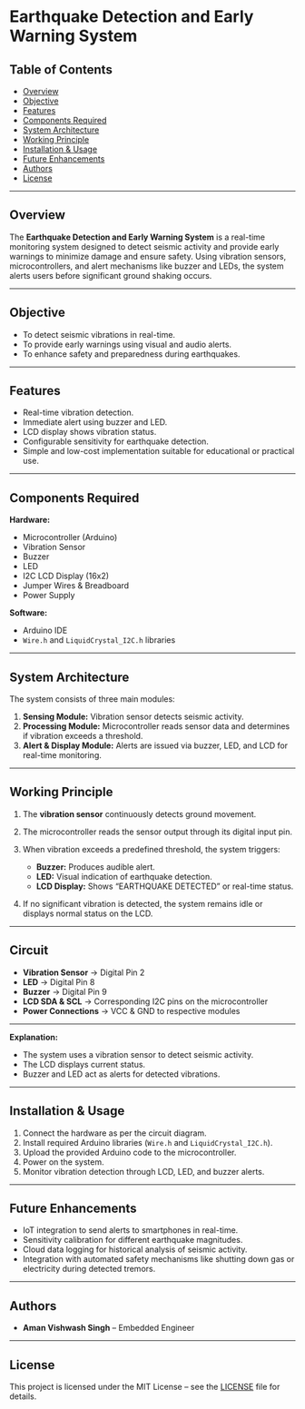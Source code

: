 # Earthquake Detection and Early Warning System

## Table of Contents

* [Overview](#overview)
* [Objective](#objective)
* [Features](#features)
* [Components Required](#components-required)
* [System Architecture](#system-architecture)
* [Working Principle](#working-principle)
* [Installation & Usage](#installation--usage)
* [Future Enhancements](#future-enhancements)
* [Authors](#authors)
* [License](#license)

---

## Overview

The **Earthquake Detection and Early Warning System** is a real-time monitoring system designed to detect seismic activity and provide early warnings to minimize damage and ensure safety. Using vibration sensors, microcontrollers, and alert mechanisms like buzzer and LEDs, the system alerts users before significant ground shaking occurs.

---

## Objective

* To detect seismic vibrations in real-time.
* To provide early warnings using visual and audio alerts.
* To enhance safety and preparedness during earthquakes.

---

## Features

* Real-time vibration detection.
* Immediate alert using buzzer and LED.
* LCD display shows vibration status.
* Configurable sensitivity for earthquake detection.
* Simple and low-cost implementation suitable for educational or practical use.

---

## Components Required

**Hardware:**

* Microcontroller (Arduino)
* Vibration Sensor
* Buzzer
* LED
* I2C LCD Display (16x2)
* Jumper Wires & Breadboard
* Power Supply

**Software:**

* Arduino IDE
* `Wire.h` and `LiquidCrystal_I2C.h` libraries

---

## System Architecture

The system consists of three main modules:

1. **Sensing Module:** Vibration sensor detects seismic activity.
2. **Processing Module:** Microcontroller reads sensor data and determines if vibration exceeds a threshold.
3. **Alert & Display Module:** Alerts are issued via buzzer, LED, and LCD for real-time monitoring.

---

## Working Principle

1. The **vibration sensor** continuously detects ground movement.
2. The microcontroller reads the sensor output through its digital input pin.
3. When vibration exceeds a predefined threshold, the system triggers:

   * **Buzzer:** Produces audible alert.
   * **LED:** Visual indication of earthquake detection.
   * **LCD Display:** Shows “EARTHQUAKE DETECTED” or real-time status.
4. If no significant vibration is detected, the system remains idle or displays normal status on the LCD.

---

## Circuit 

* **Vibration Sensor** → Digital Pin 2
* **LED** → Digital Pin 8
* **Buzzer** → Digital Pin 9
* **LCD SDA & SCL** → Corresponding I2C pins on the microcontroller
* **Power Connections** → VCC & GND to respective modules

---

**Explanation:**

* The system uses a vibration sensor to detect seismic activity.
* The LCD displays current status.
* Buzzer and LED act as alerts for detected vibrations.

---

## Installation & Usage

1. Connect the hardware as per the circuit diagram.
2. Install required Arduino libraries (`Wire.h` and `LiquidCrystal_I2C.h`).
3. Upload the provided Arduino code to the microcontroller.
4. Power on the system.
5. Monitor vibration detection through LCD, LED, and buzzer alerts.

---

## Future Enhancements

* IoT integration to send alerts to smartphones in real-time.
* Sensitivity calibration for different earthquake magnitudes.
* Cloud data logging for historical analysis of seismic activity.
* Integration with automated safety mechanisms like shutting down gas or electricity during detected tremors.

---

## Authors

* **Aman Vishwash Singh** – Embedded Engineer

---

## License

This project is licensed under the MIT License – see the [LICENSE](LICENSE) file for details.

